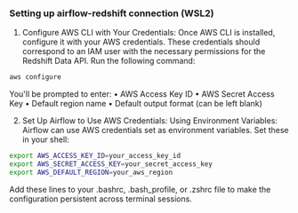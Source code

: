 ### Setting up airflow-redshift connection (WSL2)

1.  Configure AWS CLI with Your Credentials:
Once AWS CLI is installed, configure it with your AWS credentials. These credentials should correspond to an IAM user with the necessary permissions for the Redshift Data API.
Run the following command:

```cmd
aws configure
```
You'll be prompted to enter:
• AWS Access Key ID
• AWS Secret Access Key
• Default region name
• Default output format (can be left blank)

2. Set Up Airflow to Use AWS Credentials:
Using Environment Variables:
Airflow can use AWS credentials set as environment variables. Set these in your shell:

```bash
export AWS_ACCESS_KEY_ID=your_access_key_id
export AWS_SECRET_ACCESS_KEY=your_secret_access_key
export AWS_DEFAULT_REGION=your_aws_region
```

Add these lines to your .bashrc, .bash_profile, or .zshrc file to make the configuration persistent across terminal sessions.
